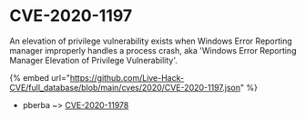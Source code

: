 # CVE-2020-1197

An elevation of privilege vulnerability exists when Windows Error Reporting manager improperly handles a process crash, aka 'Windows Error Reporting Manager Elevation of Privilege Vulnerability'.

{% embed url="https://github.com/Live-Hack-CVE/full_database/blob/main/cves/2020/CVE-2020-1197.json" %}


* pberba ~> [CVE-2020-11978](https://www.alice-snow.ru/2020/database/cve-2020-1197/cve-2020-11978-pberba)